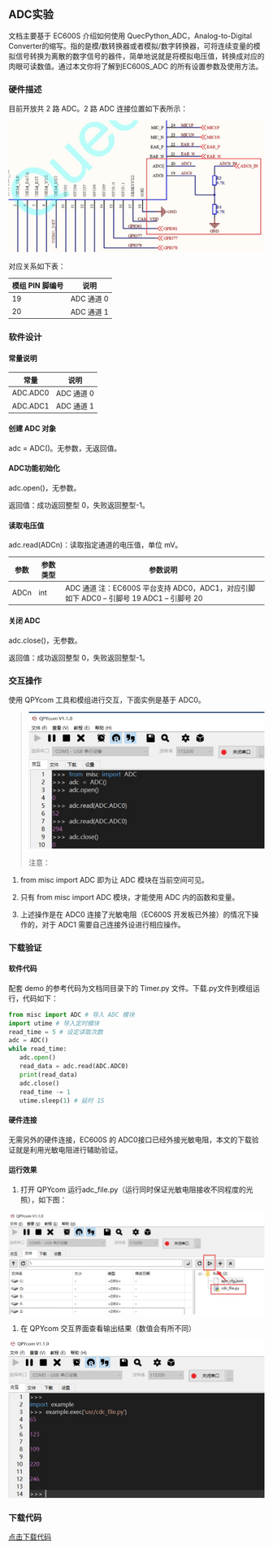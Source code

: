 ## ADC实验

文档主要基于 EC600S 介绍如何使用 QuecPython_ADC，Analog-to-Digital Converter的缩写。指的是模/数转换器或者模拟/数字转换器，可将连续变量的模拟信号转换为离散的数字信号的器件，简单地说就是将模拟电压值，转换成对应的肉眼可读数值。通过本文你将了解到EC600S_ADC 的所有设置参数及使用方法。

### 硬件描述  

目前开放共 2 路 ADC。2 路 ADC 连接位置如下表所示：

![](media/5c98f65b95739edcac696e1352614f0a.jpg) 

对应关系如下表：

| 模组 PIN 脚编号 | 说明       |
| --------------- | ---------- |
| 19              | ADC 通道 0 |
| 20              | ADC 通道 1 |

### 软件设计 

#### 常量说明 

| 常量     | 说明       |
| -------- | ---------- |
| ADC.ADC0 | ADC 通道 0 |
| ADC.ADC1 | ADC 通道 1 |

#### 创建 **ADC** 对象 

adc = ADC()。无参数，无返回值。

#### ADC功能初始化

adc.open()，无参数。

返回值：成功返回整型 0，失败返回整型-1。

#### 读取电压值 

adc.read(ADCn)：读取指定通道的电压值，单位 mV。

| 参数 | 参数类型 | 参数说明                                                     |
| ---- | -------- | ------------------------------------------------------------ |
| ADCn | int      | ADC 通道  注：EC600S 平台支持 ADC0，ADC1，对应引脚如下  ADC0 – 引脚号 19  ADC1 – 引脚号 20 |

#### 关闭 ADC

adc.close()，无参数。

返回值：成功返回整型 0，失败返回整型-1。

### 交互操作

使用 QPYcom 工具和模组进行交互，下面实例是基于 ADC0。

>   ![](media/f2b300f1bfe287f568953e90440c2b31.jpg) 
>
>   注意：

1.  from misc import ADC 即为让 ADC 模块在当前空间可见。

2.  只有 from misc import ADC 模块，才能使用 ADC 内的函数和变量。

3.  上述操作是在 ADC0 连接了光敏电阻（EC600S 开发板已外接）的情况下操作的，对于
    ADC1 需要自己连接外设进行相应操作。

### 下载验证 

#### 软件代码

配套 demo 的参考代码为文档同目录下的 Timer.py 文件。下载.py文件到模组运行，代码如下：

```python
from misc import ADC # 导入 ADC 模块
import utime # 导入定时模块
read_time = 5 # 设定读取次数
adc = ADC()
while read_time:
   adc.open()
   read_data = adc.read(ADC.ADC0)
   print(read_data)
   adc.close()
   read_time -= 1
   utime.sleep(1) # 延时 1S

```



#### 硬件连接 

无需另外的硬件连接，EC600S 的 ADC0接口已经外接光敏电阻，本文的下载验证就是利用光敏电阻进行辅助验证。

#### 运行效果 

1.  打开 QPYcom 运行adc_file.py（运行同时保证光敏电阻接收不同程度的光照），如下图：

<span><div style="text-align: center;">
![](media/c54638bf424884febcbbd9fd87cc4db4.jpg)
</div></span>

1.  在 QPYcom 交互界面查看输出结果（数值会有所不同）

<span><div style="text-align: center;">
![](media/31bd655eba27dc3311e3c628e942f1bb.jpg)
</div></span>

### 下载代码

<!-- * [下载代码](code/adc_file.py) -->
 <a href="zh-cn/QuecPythonTest/code/adc_file.py" target="_blank">点击下载代码</a>

